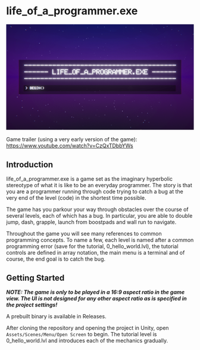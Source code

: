 # life_of_a_programmer.exe

![](Docs/Images/title.png)

Game trailer (using a very early version of the game): https://www.youtube.com/watch?v=CzQxTDbbYWs

## Introduction

life_of_a_programmer.exe is a game set as the imaginary hyperbolic stereotype of what it is like to be an everyday programmer. The story is that you are a programmer running through code trying to catch a bug at the very end of the level (code) in the shortest time possible.

The game has you parkour your way through obstacles over the course of several levels, each of which has a bug. In particular, you are able to double jump, dash, grapple, launch from boostpads and wall run to navigate.

Throughout the game you will see many references to common programming concepts. To name a few, each level is named after a common programming error (save for the tutorial, 0_hello_world.lvl), the tutorial controls are defined in array notation, the main menu is a terminal and of course, the end goal is to catch the bug.

## Getting Started

**_NOTE: The game is only to be played in a 16:9 aspect ratio in the game view. The UI is not designed for any other aspect ratio as is specified in the project settings!_**

A prebuilt binary is available in Releases.

After cloning the repository and opening the project in Unity, open `Assets/Scenes/Menu/Open Screen` to begin. The tutorial level is 0_hello_world.lvl and introduces each of the mechanics gradually.

